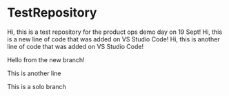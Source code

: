 # TestRepository
Hi, this is a test repository for the product ops demo day on 19 Sept! 
Hi, this is a new line of code that was added on VS Studio Code!
Hi, this is another line of code that was added on VS Studio Code! 

Hello from the new branch!

This is another line


This is a solo branch